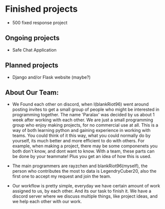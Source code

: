 # Finished projects

- 500 fixed response project

## Ongoing projects

- Safe Chat Application

## Planned projects

- Django and/or Flask website (maybe?)

## About Our Team:
- We Found each other on discord, when I(blankRiot96) went around posting invites to get a small group of people who might be interested in programming together. The name 'Paralax' was decided by us about 1 week after working with each other. We are just a small programming group who enjoy making projects, for no commercial use at all. This is a way of both learning python and gaining experience in working with teams. You could think of it this way, what you could normally do by yourself, its much better and more efficient to do with others. For example, when making a project, there may be some componenets you both don't know, and dont want to know. With a team, these parts can be done by your teammate! Plus you get an idea of how this is used. 

- The main programmers are rayzchen and blankRiot96(myself), the person who contributes the most to data is LegendryCuber20, also the first one to accept my request and join the team. 

- Our workflow is pretty simple, everyday we have certain amount of work assigned to us, by each other. And its our task to finish it. We have a discord server where we discuss multiple things, like project ideas, and we help each other with our work. 

